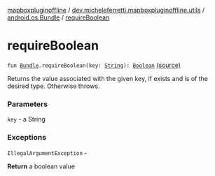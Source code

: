 [mapboxpluginoffline](../../index.md) / [dev.micheleferretti.mapboxpluginoffline.utils](../index.md) / [android.os.Bundle](index.md) / [requireBoolean](./require-boolean.md)

# requireBoolean

`fun `[`Bundle`](https://developer.android.com/reference/android/os/Bundle.html)`.requireBoolean(key: `[`String`](https://kotlinlang.org/api/latest/jvm/stdlib/kotlin/-string/index.html)`): `[`Boolean`](https://kotlinlang.org/api/latest/jvm/stdlib/kotlin/-boolean/index.html) [(source)](https://github.com/xit0c/mapbox-plugin-offline/tree/master/mapboxpluginoffline/src/main/java/dev/micheleferretti/mapboxpluginoffline/utils/Extensions.kt#L14)

Returns the value associated with the given key, if exists and is of the desired type. Otherwise throws.

### Parameters

`key` - a String

### Exceptions

`IllegalArgumentException` -

**Return**
a boolean value

